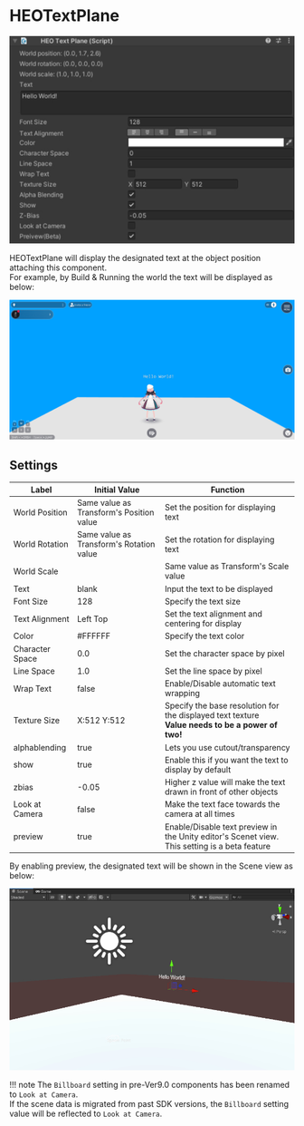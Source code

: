 
# HEOTextPlane
![HEOTextPlane_1](img/HEOTextPlane_1.jpg)

HEOTextPlane will display the designated text at the object position attaching this component.<br>
For example, by Build & Running the world the text will be displayed as below: 

![HEOTextPlane_3](img/HEOTextPlane_3.jpg)

## Settings

| Label | Initial Value | Function |
| ----   | ---- | ---- |
| World Position | Same value as Transform's Position value | Set the position for displaying text |
| World Rotation | Same value as Transform's Rotation value | Set the rotation for displaying text |
| World Scale |  | Same value as Transform's Scale value | Set the scale for displaying text |
| Text | blank | Input the text to be displayed |
| Font Size | 128 |  Specify the text size |
| Text Alignment | Left Top | Set the text alignment and centering for display |
| Color | #FFFFFF | Specify the text color |
| Character Space | 0.0| Set the character space by pixel |
| Line Space | 1.0 | Set the line space by pixel |
| Wrap Text | false | Enable/Disable automatic text wrapping |
| Texture Size | X:512 Y:512 | Specify the base resolution for the displayed text texture <br> **Value needs to be a power of two!** |
| alphablending | true | Lets you use cutout/transparency |
| show | true | Enable this if you want the text to display by default |
| zbias | -0.05 | Higher z value will make the text drawn in front of other objects |
| Look at Camera | false |  Make the text face towards the camera at all times |
| preview | true | Enable/Disable text preview in the Unity editor's Scenet view.<br> This setting is a beta feature | 

By enabling preview, the designated text will be shown in the Scene view as below:

![HEOTextPlane_2](img/HEOTextPlane_2.jpg)

!!! note
    The `Billboard` setting in pre-Ver9.0 components has been renamed to `Look at Camera`.<br>
    If the scene data is migrated from past SDK versions, the `Billboard` setting value will be reflected to `Look at Camera`.